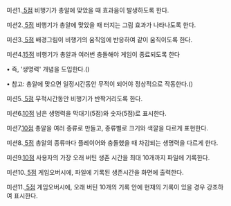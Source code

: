 미션1.[ 5점](완료) 비행기가 총알에 맞았을 때 효과음이 발생하도록 한다. 

미션2.[ 5점]() 비행기가 총알에 맞았을 때 터지는 그림 효과가 나타나도록 한다.

미션3.[ 5점]() 배경그림이 비행기의 움직임에 반응하여 같이 움직이도록 한다.

미션4.[15점]() 비행기가 총알과 여러번 충돌해야 게임이 종료되도록 한다

• 즉, '생명력' 개념을 도입한다.()

• 참고: 총알에 맞으면 일정시간동안 무적이 되어야 정상적으로 작동한다.()

미션5.[ 5점]() 무적시간동안 비행기가 반짝거리도록 한다.

미션6.[10점]() 남은 생명력을 막대기(5점)와 숫자(5점)로 표시한다.

미션7.[10점]() 총알을 여러 종류로 만들고, 종류별로 크기와 색깔을 다르게 표현한다.

미션8.[ 5점]() 총알의 종류마다 플레이어와 충돌했을 때 차감되는 생명력을 다르게 한다.

미션9.[10점]() 사용자의 가장 오래 버틴 생존 시간을 최대 10개까지 파일에 기록한다.

미션10.[ 5점]() 게임오버시에, 파일에 기록된 생존시간을 화면에 출력한다.

미션11.[ 5점]() 게임오버시에, 오래 버틴 10개의 기록 안에 현재의 기록이 있을 경우 
강조하여 표시한다.
